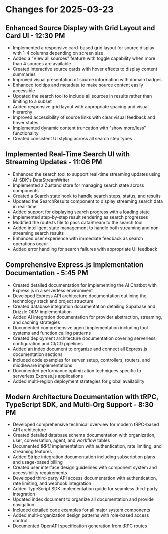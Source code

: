 # Changes for 2025-03-23

## Enhanced Source Display with Grid Layout and Card UI - 12:30 PM

- Implemented a responsive card-based grid layout for source display with 1-4 columns depending on screen size
- Added a "View all sources" feature with toggle capability when more than 4 sources are available
- Created interactive source cards with hover effects to display content summaries
- Improved visual presentation of source information with domain badges
- Enhanced tooltips and metadata to make source content easily accessible
- Updated the search tool to include all sources in results rather than limiting to a subset
- Added responsive grid layout with appropriate spacing and visual hierarchy
- Improved accessibility of source links with clear visual feedback and hover states
- Implemented dynamic content truncation with "show more/less" functionality
- Created consistent UI styling across all search step types

## Implemented Real-Time Search UI with Streaming Updates - 11:06 PM

- Enhanced the search tool to support real-time streaming updates using AI-SDK's DataStreamWriter
- Implemented a Zustand store for managing search state across components
- Created a Search state hook to handle search steps, status, and results
- Updated the SearchResults component to display streaming search data in real-time
- Added support for displaying search progress with a loading state
- Implemented step-by-step result rendering as search progresses
- Modified the route.ts file to pass dataStream to the search tool
- Added intelligent state management to handle both streaming and non-streaming search results
- Enhanced user experience with immediate feedback as search operations occur
- Added error handling for search failures with appropriate UI feedback

## Comprehensive Express.js Implementation Documentation - 5:45 PM

- Created detailed documentation for implementing the AI Chatbot with Express.js in a serverless environment
- Developed Express API architecture documentation outlining the technology stack and project structure
- Created database integration documentation detailing Supabase and Drizzle ORM implementation
- Added AI integration documentation for provider abstraction, streaming, and caching strategies
- Documented comprehensive agent implementation including tool systems and function calling patterns
- Created deployment architecture documentation covering serverless configuration and CI/CD pipelines
- Added an index document to organize and connect all Express.js documentation sections
- Included code examples for server setup, controllers, routers, and middleware implementations
- Documented performance optimization techniques specific to serverless Express.js applications
- Added multi-region deployment strategies for global availability

## Modern Architecture Documentation with tRPC, TypeScript SDK, and Multi-Org Support - 8:30 PM

- Developed comprehensive technical overview for modern tRPC-based API architecture
- Created detailed database schema documentation with organization, user, conversation, agent, and workflow tables
- Documented tRPC implementation with authentication, rate limiting, and streaming features
- Added Stripe integration documentation including subscription plans and usage-based billing
- Created user interface design guidelines with component system and accessibility requirements
- Developed third-party API access documentation with authentication, rate limiting, and webhook integration
- Added TypeScript SDK implementation guide for seamless third-party integration
- Updated index document to organize all documentation and provide navigation
- Included detailed code examples for all major system components
- Added multi-organization design patterns with role-based access control
- Documented OpenAPI specification generation from tRPC routes
